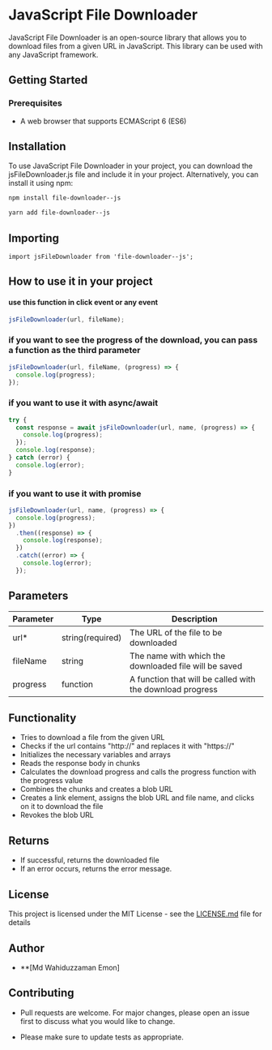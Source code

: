 # JavaScript File Downloader

JavaScript File Downloader is an open-source library that allows you to download files from a given URL in JavaScript. This library can be used with any JavaScript framework.

## Getting Started

### Prerequisites

- A web browser that supports ECMAScript 6 (ES6)

## Installation

To use JavaScript File Downloader in your project, you can download the jsFileDownloader.js file and include it in your project. Alternatively, you can install it using npm:

```bash
npm install file-downloader--js
```

```bash
yarn add file-downloader--js
```

## Importing

```
import jsFileDownloader from 'file-downloader--js';

```

## How to use it in your project

#### use this function in click event or any event

```javascript
jsFileDownloader(url, fileName);
```

### if you want to see the progress of the download, you can pass a function as the third parameter

```javascript
jsFileDownloader(url, fileName, (progress) => {
  console.log(progress);
});
```

### if you want to use it with async/await

```javascript
try {
  const response = await jsFileDownloader(url, name, (progress) => {
    console.log(progress);
  });
  console.log(response);
} catch (error) {
  console.log(error);
}
```

### if you want to use it with promise

```javascript
jsFileDownloader(url, name, (progress) => {
  console.log(progress);
})
  .then((response) => {
    console.log(response);
  })
  .catch((error) => {
    console.log(error);
  });
```

## Parameters

| Parameter | Type             | Description                                               |
| --------- | ---------------- | --------------------------------------------------------- |
| url\*     | string(required) | The URL of the file to be downloaded                      |
| fileName  | string           | The name with which the downloaded file will be saved     |
| progress  | function         | A function that will be called with the download progress |

## Functionality

- Tries to download a file from the given URL
- Checks if the url contains "http://" and replaces it with "https://"
- Initializes the necessary variables and arrays
- Reads the response body in chunks
- Calculates the download progress and calls the progress function with the progress value
- Combines the chunks and creates a blob URL
- Creates a link element, assigns the blob URL and file name, and clicks on it to download the file
- Revokes the blob URL

## Returns

- If successful, returns the downloaded file
- If an error occurs, returns the error message.

## License

This project is licensed under the MIT License - see the [LICENSE.md](LICENSE.md) file for details

## Author

- \*\*[Md Wahiduzzaman Emon]

## Contributing

- Pull requests are welcome. For major changes, please open an issue first to discuss what you would like to change.

* Please make sure to update tests as appropriate.
